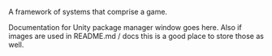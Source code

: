 A framework of systems that comprise a game.

Documentation for Unity package manager window goes here.
Also if images are used in README.md / docs this is a good place to store those as well.

